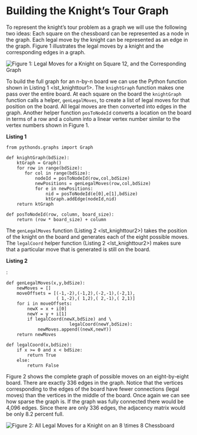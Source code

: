Building the Knight’s Tour Graph
================================

To represent the knight’s tour problem as a graph we will use the
following two ideas: Each square on the chessboard can be represented as
a node in the graph. Each legal move by the knight can be represented as
an edge in the graph. Figure 1 illustrates the
legal moves by a knight and the corresponding edges in a graph.

![Figure 1: Legal Moves for a Knight on Square 12, and the Corresponding
Graph](figures/knightmoves.png)

To build the full graph for an n-by-n board we can use the Python
function shown in Listing 1 &lt;lst\_knighttour1&gt;. The `knightGraph`
function makes one pass over the entire board. At each square on the
board the `knightGraph` function calls a helper, `genLegalMoves`, to
create a list of legal moves for that position on the board. All legal
moves are then converted into edges in the graph. Another helper
function `posToNodeId` converts a location on the board in terms of a
row and a column into a linear vertex number similar to the vertex
numbers shown in Figure 1.

**Listing 1**

    from pythonds.graphs import Graph

    def knightGraph(bdSize):
        ktGraph = Graph()
        for row in range(bdSize):
           for col in range(bdSize):
               nodeId = posToNodeId(row,col,bdSize)
               newPositions = genLegalMoves(row,col,bdSize)
               for e in newPositions:
                   nid = posToNodeId(e[0],e[1],bdSize)
                   ktGraph.addEdge(nodeId,nid)
        return ktGraph

    def posToNodeId(row, column, board_size):
        return (row * board_size) + column

The `genLegalMoves` function (Listing 2 &lt;lst\_knighttour2&gt;) takes
the position of the knight on the board and generates each of the eight
possible moves. The `legalCoord` helper function
(Listing 2 &lt;lst\_knighttour2&gt;) makes sure that a particular move
that is generated is still on the board.

**Listing 2**

:

    def genLegalMoves(x,y,bdSize):
        newMoves = []
        moveOffsets = [(-1,-2),(-1,2),(-2,-1),(-2,1),
                       ( 1,-2),( 1,2),( 2,-1),( 2,1)]
        for i in moveOffsets:
            newX = x + i[0]
            newY = y + i[1]
            if legalCoord(newX,bdSize) and \
                            legalCoord(newY,bdSize):
                newMoves.append((newX,newY))
        return newMoves

    def legalCoord(x,bdSize):
        if x >= 0 and x < bdSize:
            return True
        else:
            return False

Figure 2 shows the complete graph of possible
moves on an eight-by-eight board. There are exactly 336 edges in the
graph. Notice that the vertices corresponding to the edges of the board
have fewer connections (legal moves) than the vertices in the middle of
the board. Once again we can see how sparse the graph is. If the graph
was fully connected there would be 4,096 edges. Since there are only 336
edges, the adjacency matrix would be only 8.2 percent full.

![Figure 2: All Legal Moves for a Knight on an $8 \times 8$
Chessboard](figures/bigknight.png)
